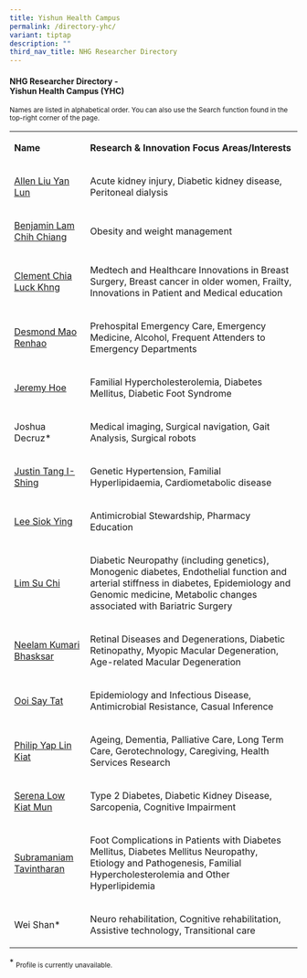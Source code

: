 ```yaml
---
title: Yishun Health Campus
permalink: /directory-yhc/
variant: tiptap
description: ""
third_nav_title: NHG Researcher Directory
---
```

<h4><strong>NHG Researcher Directory -<br>Yishun Health Campus (YHC)</strong></h4>
<p><sup>Names are listed in alphabetical order. You can also use the Search function found in the top-right corner of the page.</sup>
</p>
<p></p>
<table style="minWidth: 50px">
<colgroup>
<col>
<col>
</colgroup>
<tbody>
<tr>
<td rowspan="1" colspan="1">
<p><strong>Name</strong>
</p>
</td>
<td rowspan="1" colspan="1">
<p><strong>Research&nbsp;&amp; Innovation&nbsp;Focus Areas/Interests</strong>
</p>
</td>
</tr>
<tr>
<td rowspan="1" colspan="1">
<p><a href="/files/Researcher Directory/YHC/KTPH___Allen_Liu_Yan_Lun_v2210.pdf" rel="noopener noreferrer nofollow" target="_blank">Allen Liu Yan Lun</a>
</p>
</td>
<td rowspan="1" colspan="1">
<p>Acute kidney injury, Diabetic kidney disease, Peritoneal dialysis</p>
</td>
</tr>
<tr>
<td rowspan="1" colspan="1">
<p><a href="/files/Researcher Directory/YHC/KTPH___Benjamin_Lam_Chih_Chiang_v2210.pdf" rel="noopener noreferrer nofollow" target="_blank">Benjamin Lam Chih Chiang</a>
</p>
</td>
<td rowspan="1" colspan="1">
<p>Obesity and weight management</p>
</td>
</tr>
<tr>
<td rowspan="1" colspan="1">
<p><a href="/files/Researcher Directory/YHC/YHC___Clement_Chia_Luck_Khng__v1223.pdf" rel="noopener noreferrer nofollow" target="_blank">Clement Chia Luck Khng</a>
</p>
</td>
<td rowspan="1" colspan="1">
<p>Medtech and Healthcare Innovations in Breast Surgery, Breast cancer in
older women, Frailty, Innovations in Patient and Medical education</p>
</td>
</tr>
<tr>
<td rowspan="1" colspan="1">
<p><a href="/files/Researcher Directory/YHC/YHC___Desmond_Mao_Renhao_v0624.pdf" rel="noopener noreferrer nofollow" target="_blank">Desmond Mao Renhao</a>
</p>
</td>
<td rowspan="1" colspan="1">
<p>Prehospital Emergency Care, Emergency Medicine, Alcohol, Frequent Attenders
to Emergency Departments</p>
</td>
</tr>
<tr>
<td rowspan="1" colspan="1">
<p><a href="/files/Researcher Directory/YHC/YHC___Jeremy_Hoe_v1223.pdf" rel="noopener noreferrer nofollow" target="_blank">Jeremy Hoe</a>
</p>
</td>
<td rowspan="1" colspan="1">
<p>Familial Hypercholesterolemia, Diabetes Mellitus, Diabetic Foot Syndrome</p>
</td>
</tr>
<tr>
<td rowspan="1" colspan="1">
<p>Joshua Decruz*</p>
</td>
<td rowspan="1" colspan="1">
<p>Medical imaging, Surgical navigation, Gait Analysis, Surgical robots</p>
</td>
</tr>
<tr>
<td rowspan="1" colspan="1">
<p><a href="/files/Researcher Directory/YHC/KTPH___Justin_Tang_I_Shing_v2210.pdf" rel="noopener noreferrer nofollow" target="_blank">Justin Tang I-Shing</a>
</p>
</td>
<td rowspan="1" colspan="1">
<p>Genetic Hypertension, Familial Hyperlipidaemia, Cardiometabolic disease</p>
</td>
</tr>
<tr>
<td rowspan="1" colspan="1">
<p><a href="/files/Researcher Directory/YHC/KTPH___Lee_Siok_Ying_v2103.pdf" rel="noopener noreferrer nofollow" target="_blank">Lee Siok Ying</a>
</p>
</td>
<td rowspan="1" colspan="1">
<p>Antimicrobial Stewardship, Pharmacy Education</p>
</td>
</tr>
<tr>
<td rowspan="1" colspan="1">
<p><a href="/files/Researcher Directory/YHC/YHC___Lim_Su_Chi_v1223.pdf" rel="noopener noreferrer nofollow" target="_blank">Lim Su Chi</a>
</p>
</td>
<td rowspan="1" colspan="1">
<p>Diabetic Neuropathy (including genetics), Monogenic diabetes, Endothelial
function and arterial stiffness in diabetes, Epidemiology and Genomic medicine,
Metabolic changes associated with Bariatric Surgery</p>
</td>
</tr>
<tr>
<td rowspan="1" colspan="1">
<p><a href="/files/Researcher Directory/YHC/YHC___Neelam_Kumari_Bhasksar_v1223.pdf" rel="noopener noreferrer nofollow" target="_blank">Neelam Kumari Bhasksar</a>
</p>
</td>
<td rowspan="1" colspan="1">
<p>Retinal Diseases and Degenerations, Diabetic Retinopathy, Myopic Macular
Degeneration, Age-related Macular Degeneration</p>
</td>
</tr>
<tr>
<td rowspan="1" colspan="1">
<p><a href="/files/Researcher Directory/YHC/YHC___Ooi_Say_Tat_v1223.pdf" rel="noopener noreferrer nofollow" target="_blank">Ooi Say Tat</a>
</p>
</td>
<td rowspan="1" colspan="1">
<p>Epidemiology and Infectious Disease, Antimicrobial Resistance, Casual
Inference</p>
</td>
</tr>
<tr>
<td rowspan="1" colspan="1">
<p><a href="/files/Researcher Directory/YHC/KTPH___Philip_Yap_Lin_Kiat__v2210.pdf" rel="noopener noreferrer nofollow" target="_blank">Philip Yap Lin Kiat</a>
</p>
</td>
<td rowspan="1" colspan="1">
<p>Ageing, Dementia, Palliative Care, Long Term Care, Gerotechnology, Caregiving,
Health Services Research</p>
</td>
</tr>
<tr>
<td rowspan="1" colspan="1">
<p><a href="/files/Researcher Directory/YHC/YHC___Serena_Low_Kiat_Mun_v0624.pdf" rel="noopener noreferrer nofollow" target="_blank">Serena Low Kiat Mun</a>
</p>
</td>
<td rowspan="1" colspan="1">
<p>Type 2 Diabetes, Diabetic Kidney Disease, Sarcopenia, Cognitive Impairment</p>
</td>
</tr>
<tr>
<td rowspan="1" colspan="1">
<p><a href="/files/Researcher Directory/YHC/YHC___Subramaniam_Tavintharan_v0624.pdf" rel="noopener noreferrer nofollow" target="_blank">Subramaniam Tavintharan</a>
</p>
</td>
<td rowspan="1" colspan="1">
<p>Foot Complications in Patients with Diabetes Mellitus, Diabetes Mellitus
Neuropathy, Etiology and Pathogenesis, Familial Hypercholesterolemia and
Other Hyperlipidemia</p>
</td>
</tr>
<tr>
<td rowspan="1" colspan="1">
<p>Wei Shan*</p>
</td>
<td rowspan="1" colspan="1">
<p>Neuro rehabilitation, Cognitive rehabilitation, Assistive technology,
Transitional care</p>
</td>
</tr>
</tbody>
</table>
<p></p>
<p>* <sub>Profile is currently unavailable.</sub>
</p>
<p></p>